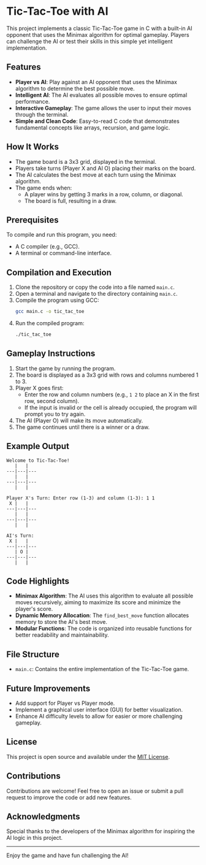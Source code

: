 # Tic-Tac-Toe with AI

This project implements a classic Tic-Tac-Toe game in C with a built-in AI opponent that uses the Minimax algorithm for optimal gameplay. Players can challenge the AI or test their skills in this simple yet intelligent implementation.

## Features
- **Player vs AI**: Play against an AI opponent that uses the Minimax algorithm to determine the best possible move.
- **Intelligent AI**: The AI evaluates all possible moves to ensure optimal performance.
- **Interactive Gameplay**: The game allows the user to input their moves through the terminal.
- **Simple and Clean Code**: Easy-to-read C code that demonstrates fundamental concepts like arrays, recursion, and game logic.

## How It Works
- The game board is a 3x3 grid, displayed in the terminal.
- Players take turns (Player X and AI O) placing their marks on the board.
- The AI calculates the best move at each turn using the Minimax algorithm.
- The game ends when:
  - A player wins by getting 3 marks in a row, column, or diagonal.
  - The board is full, resulting in a draw.

## Prerequisites
To compile and run this program, you need:
- A C compiler (e.g., GCC).
- A terminal or command-line interface.

## Compilation and Execution
1. Clone the repository or copy the code into a file named `main.c`.
2. Open a terminal and navigate to the directory containing `main.c`.
3. Compile the program using GCC:
   ```bash
   gcc main.c -o tic_tac_toe
   ```
4. Run the compiled program:
   ```bash
   ./tic_tac_toe
   ```

## Gameplay Instructions
1. Start the game by running the program.
2. The board is displayed as a 3x3 grid with rows and columns numbered 1 to 3.
3. Player X goes first:
   - Enter the row and column numbers (e.g., `1 2` to place an X in the first row, second column).
   - If the input is invalid or the cell is already occupied, the program will prompt you to try again.
4. The AI (Player O) will make its move automatically.
5. The game continues until there is a winner or a draw.

## Example Output
```
Welcome to Tic-Tac-Toe!
   |   |   
---|---|---
   |   |   
---|---|---
   |   |   

Player X's Turn: Enter row (1-3) and column (1-3): 1 1
 X |   |   
---|---|---
   |   |   
---|---|---
   |   |   

AI's Turn:
 X |   |   
---|---|---
   | O |   
---|---|---
   |   |   
```

## Code Highlights
- **Minimax Algorithm**: The AI uses this algorithm to evaluate all possible moves recursively, aiming to maximize its score and minimize the player's score.
- **Dynamic Memory Allocation**: The `find_best_move` function allocates memory to store the AI's best move.
- **Modular Functions**: The code is organized into reusable functions for better readability and maintainability.

## File Structure
- `main.c`: Contains the entire implementation of the Tic-Tac-Toe game.

## Future Improvements
- Add support for Player vs Player mode.
- Implement a graphical user interface (GUI) for better visualization.
- Enhance AI difficulty levels to allow for easier or more challenging gameplay.

## License
This project is open source and available under the [MIT License](LICENSE).

## Contributions
Contributions are welcome! Feel free to open an issue or submit a pull request to improve the code or add new features.

## Acknowledgments
Special thanks to the developers of the Minimax algorithm for inspiring the AI logic in this project.

---
Enjoy the game and have fun challenging the AI!

